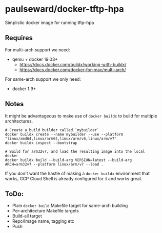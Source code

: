 # paulseward/docker-tftp-hpa
Simplistic docker image for running tftp-hpa

## Requires
For multi-arch support we need:
* qemu + docker 19.03+
  * https://docs.docker.com/buildx/working-with-buildx/
  * https://docs.docker.com/docker-for-mac/multi-arch/

For same-arch support we only need:
* docker 1.9+

## Notes

It might be advantageous to make use of `docker buildx` to build for multiple architectures.

```
# Create a build builder called `mybuilder`
docker buildx create --name mybuilder --use --platform "linux/amd64,linux/arm64,linux/arm/v6,linux/arm/v7"
docker buildx inspect --bootstrap

# Build for arm32v7, and load the resulting image into the local docker 
docker buildx build --build-arg VERSION=latest --build-arg ARCH=arm32v7 --platform linux/arm/v7 --load .
```

If you don't want the hastle of making a `docker buildx` environment that works, GCP Cloud Shell is already configured for it and works great.

## ToDo:
  * Plain `docker build` Makefile target for same-arch building
  * Per-architecture Makefile targets
  * Build-all target
  * Repo/Image name, tagging etc
  * Push

